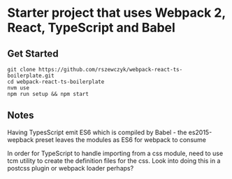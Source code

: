 # Starter project that uses Webpack 2, React, TypeScript and Babel

## Get Started
```
git clone https://github.com/rszewczyk/webpack-react-ts-boilerplate.git
cd webpack-react-ts-boilerplate
nvm use
npm run setup && npm start
```

## Notes
Having TypesScript emit ES6 which is compiled by Babel - the es2015-wepback preset leaves the modules as ES6 for webpack to consume

In order for TypeScript to handle importing from a css module, need to use tcm utility to create the definition files for the css. Look into doing this in a postcss plugin or webpack loader perhaps?
